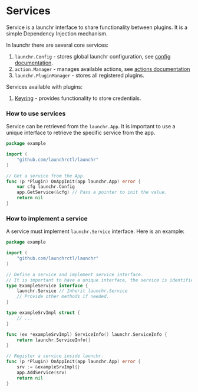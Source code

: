 # Services

Service is a launchr interface to share functionality between plugins. It is a simple Dependency Injection mechanism.

In launchr there are several core services:
1. `launchr.Config` - stores global launchr configuration, see [config documentation](../config.md).
2. `action.Manager` - manages available actions, see [actions documentation](../actions.md)
3. `launchr.PluginManager` - stores all registered plugins.

Services available with plugins:
1. [Keyring](https://github.com/launchrctl/keyring) - provides functionality to store credentials.

### How to use services

Service can be retrieved from the `launchr.App`. It is important to use a unique interface to retrieve the specific service
from the app.

```go
package example

import (
    "github.com/launchrctl/launchr"
)

// Get a service from the App.
func (p *Plugin) OnAppInit(app launchr.App) error {
	var cfg launchr.Config
	app.GetService(&cfg) // Pass a pointer to init the value.
	return nil
}
```

### How to implement a service
A service must implement `launchr.Service` interface. Here is an example:

```go
package example

import (
    "github.com/launchrctl/launchr"
)

// Define a service and implement service interface.
// It is important to have a unique interface, the service is identified by it in launchr.GetService().
type ExampleService interface {
	launchr.Service // Inherit launchr.Service
	// Provide other methods if needed.
}

type exampleSrvImpl struct {
    // ...
}

func (ex *exampleSrvImpl) ServiceInfo() launchr.ServiceInfo {
	return launchr.ServiceInfo{}
}

// Register a service inside launchr.
func (p *Plugin) OnAppInit(app launchr.App) error {
	srv := &exampleSrvImpl{}
	app.AddService(srv)
	return nil
}
```
